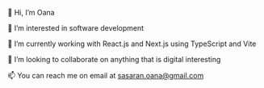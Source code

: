 👋 Hi, I’m Oana

👀 I’m interested in software development

🌱 I’m currently working with React.js and Next.js using TypeScript and Vite

💞️ I’m looking to collaborate on anything that is digital interesting

📫 You can reach me on email at sasaran.oana@gmail.com

<!---
oanasasa/oanasasa is a ✨ special ✨ repository because its `README.md` (this file) appears on your GitHub profile.
You can click the Preview link to take a look at your changes.
---> 
